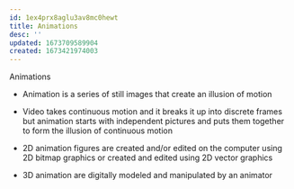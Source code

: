 ```yaml
---
id: 1ex4prx8aglu3av8mc0hewt
title: Animations
desc: ''
updated: 1673709589904
created: 1673421974003
---
```


Animations


-   Animation is a series of still images that create an illusion of motion
  

-   Video takes continuous motion and it breaks it up into discrete frames but animation starts with independent pictures and puts them together to form the illusion of continuous motion
  

-   2D animation figures are created and/or edited on the computer using 2D bitmap graphics or created and edited using 2D vector graphics
  

-   3D animation are digitally modeled and manipulated by an animator
